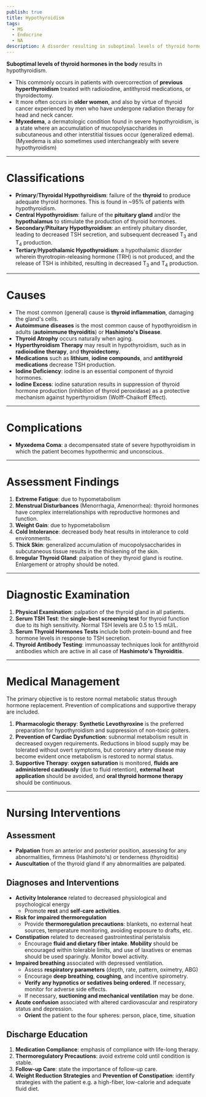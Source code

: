 ```yaml
---
publish: true
title: Hypothyroidism
tags:
  - MS
  - Endocrine
  - NA
description: A disorder resulting in suboptimal levels of thyroid hormones. This may arise as a result of dysfunction in the thyroid gland, the pituitary gland, or the hypothalamus.
---
```

**Suboptimal levels of thyroid hormones in the body** results in hypothyroidism.
- This commonly occurs in patients with overcorrection of **previous hyperthyroidism** treated with radioiodine, antithyroid medications, or thyroidectomy.
- It more often occurs in **older women**, and also by virtue of thyroid cancer experienced by men who have undergone radiation therapy for head and neck cancer.
- **Myxedema**, a dermatologic condition found in severe hypothyroidism, is a state where an accumulation of mucopolysaccharides in subcutaneous and other interstitial tissues occur (generalized edema). (Myxedema is also sometimes used interchangeably with severe hypothyroidism)

___

# Classifications
- **Primary**/**Thyroidal Hypothyroidism**: failure of the **thyroid** to produce adequate thyroid hormones. This is found in ~95% of patients with hypothyroidism.
- **Central Hypothyroidism**: failure of the **pituitary gland** and/or the **hypothalamus** to stimulate the production of thyroid hormones.
- **Secondary**/**Pituitary Hypothyroidism**: an entirely pituitary disorder, leading to decreased TSH secretion, and subsequent decreased T<sub>3</sub> and T<sub>4</sub> production.
- **Tertiary**/**Hypothalamic Hypothyroidism**: a hypothalamic disorder wherein thyrotropin-releasing hormone (TRH) is not produced, and the release of TSH is inhibited, resulting in decreased T<sub>3</sub> and T<sub>4</sub> production.

___

# Causes
- The most common (general) cause is **thyroid inflammation**, damaging the gland's cells.
- **Autoimmune diseases** is the most common cause of hypothyroidism in adults (**autoimmune thyroiditis**) or **Hashimoto's Disease**.
- **Thyroid Atrophy** occurs naturally when aging.
- **Hyperthyroidism Therapy** may result in hypothyroidism, such as in **radioiodine therapy**, and **thyroidectomy**.
- **Medications** such as **lithium**, **iodine compounds**, and **antithyroid medications** decrease TSH production.
- **Iodine Deficiency**: iodine is an essential component of thyroid hormones.
- **Iodine Excess**: iodine saturation results in suppression of thyroid hormone production (inhibition of thyroid peroxidase) as a protective mechanism against hyperthyroidism (Wolff-Chaikoff Effect).

___

# Complications
- **Myxedema Coma**: a decompensated state of severe hypothyroidism in which the patient becomes hypothermic and unconscious.

___

# Assessment Findings
1. **Extreme Fatigue**: due to hypometabolism
2. **Menstrual Disturbances** (Menorrhagia, Amenorrhea): thyroid hormones have complex interrelationships with reproductive hormones and function.
3. **Weight Gain**: due to hypometabolism
4. **Cold Intolerance**: decreased body heat results in intolerance to cold environments.
5. **Thick Skin**: generalized accumulation of mucopolysaccharides in subcutaneous tissue results in the thickening of the skin.
6. **Irregular Thyroid Gland**: palpation of they thyroid gland is routine. Enlargement or atrophy should be noted.

___

# Diagnostic Examination
1. **Physical Examination**: palpation of the thyroid gland in all patients.
2. **Serum TSH Test**: the **single-best screening test** for thyroid function due to its high sensitivity. Normal TSH levels are 0.5 to 1.5 mU/L.
3. **Serum Thyroid Hormones Tests** include both protein-bound and free hormone levels in response to TSH secretion.
4. **Thyroid Antibody Testing**: immunoassay techniques look for antithyroid antibodies which are active in all case of **Hashimoto's Thyroiditis**.

___

# Medical Management
The primary objective is to restore normal metabolic status through hormone replacement. Prevention of complications and supportive therapy are included.
1. **Pharmacologic therapy**: **Synthetic Levothyroxine** is the preferred preparation for hypothyroidism and suppression of non-toxic goiters.
2. **Prevention of Cardiac Dysfunction**: subnormal metabolism result in decreased oxygen requirements. Reductions in blood supply may be tolerated without overt symptoms, but coronary artery disease may become evident once metabolism is restored to normal status.
3. **Supportive Therapy**: **oxygen saturation** is monitored, **fluids are administered cautiously** (due to fluid retention), **external heat application** should be avoided, and **oral thyroid hormone therapy** should be continuous.

___

# Nursing Interventions
## Assessment
- **Palpation** from an anterior and posterior position, assessing for any abnormalities, firmness (Hashimoto's) or tenderness (thyroiditis)
- **Auscultation** of the thyroid gland if any abnormalities are palpated.
## Diagnoses and Interventions
- **Activity Intolerance** related to decreased physiological and psychological energy
	- Promote **rest** and **self-care activities**.
- **Risk for impaired thermoregulation**
	- Provide **thermoregulation precautions**: blankets, no external heat sources, temperature monitoring, avoiding exposure to drafts, etc.
- **Constipation** related to decreased gastrointestinal peristalsis
	- Encourage **fluid and dietary fiber intake**. **Mobility** should be encouraged within tolerable limits, and use of laxatives or enemas should be used sparingly. Monitor bowel activity.
- **Impaired breathing** associated with depressed ventilation.
	- Assess **respiratory parameters** (depth, rate, pattern, oximetry, ABG)
	- Encourage **deep breathing**, **coughing**, and incentive spirometry.
	- **Verify any hypnotics or sedatives being ordered**. If necessary, monitor for adverse side effects.
	- If necessary, **suctioning and mechanical ventilation** may be done.
- **Acute confusion** associated with altered cardiovascular and respiratory status and depression.
	- **Orient** the patient to the four spheres: person, place, time, situation
## Discharge Education
1. **Medication Compliance**: emphasis of compliance with life-long therapy.
2. **Thermoregulatory Precautions**: avoid extreme cold until condition is stable.
3. **Follow-up Care**: state the importance of follow-up care.
4. **Weight Reduction Strategies** and **Prevention of Constipation**: identify strategies with the patient e.g. a high-fiber, low-calorie and adequate fluid diet.
